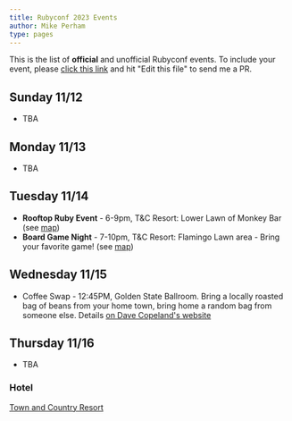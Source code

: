 ```yaml
---
title: Rubyconf 2023 Events
author: Mike Perham
type: pages
---
```


This is the list of **official** and unofficial Rubyconf events.
To include your event, please [click this link](https://github.com/mperham/blog/blob/main/content/events/index.md) and hit "Edit this file" to send me a PR.

## Sunday 11/12

* TBA

## Monday 11/13

* TBA

## Tuesday 11/14

* **Rooftop Ruby Event** - 6-9pm, T&C Resort: Lower Lawn of Monkey Bar (see [map](https://www.towncountry.com/discover/hotel-map))
* **Board Game Night** - 7-10pm, T&C Resort: Flamingo Lawn area - Bring your favorite game! (see [map](https://www.towncountry.com/discover/hotel-map))

## Wednesday 11/15

* Coffee Swap - 12:45PM, Golden State Ballroom.  Bring a locally roasted bag of beans from your home town, bring home a random bag from someone else. Details [on Dave Copeland's website](https://www.naildrivin5.com/rubyconf/index.html)

## Thursday 11/16

* TBA

### Hotel

[Town and Country Resort](https://rubyconf.org/location)
